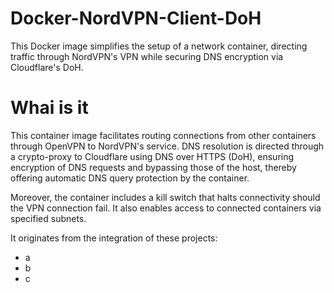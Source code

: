# Docker-NordVPN-Client-DoH
This Docker image simplifies the setup of a network container, directing traffic through NordVPN's VPN while securing DNS encryption via Cloudflare's DoH.

# Whai is it
This container image facilitates routing connections from other containers through OpenVPN to NordVPN's service. DNS resolution is directed through a crypto-proxy to Cloudflare using DNS over HTTPS (DoH), ensuring encryption of DNS requests and bypassing those of the host, thereby offering automatic DNS query protection by the container.

Moreover, the container includes a kill switch that halts connectivity should the VPN connection fail. It also enables access to connected containers via specified subnets.

It originates from the integration of these projects:
* a
* b
* c
